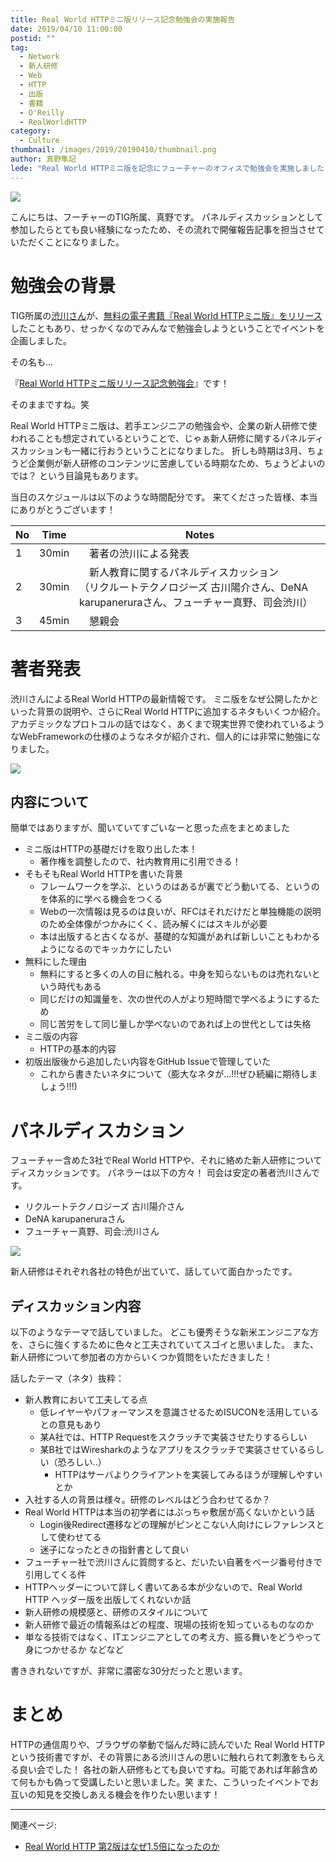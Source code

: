 ```yaml
---
title: Real World HTTPミニ版リリース記念勉強会の実施報告
date: 2019/04/10 11:00:00
postid: ""
tag:
  - Network
  - 新人研修
  - Web
  - HTTP
  - 出版
  - 書籍
  - O'Reilly
  - RealWorldHTTP
category:
  - Culture
thumbnail: /images/2019/20190410/thumbnail.png
author: 真野隼記
lede: "Real World HTTPミニ版を記念にフューチャーのオフィスで勉強会を実施しましたら、リアル渋川さんに出会えました話です"
---
```


<img src="/images/2019/20190410/top.png" class="img-small-size" loading="lazy">

こんにちは、フーチャーのTIG所属、真野です。
パネルディスカッションとして参加したらとても良い経験になったため、その流れで開催報告記事を担当させていただくことになりました。

# 勉強会の背景

TIG所属の[渋川さん](https://twitter.com/shibu_jp)が、[無料の電子書籍『Real World HTTPミニ版』をリリース](https://www.oreilly.co.jp/community/blog/2019/03/real-world-http-mini-released.html)したこともあり、せっかくなのでみんなで勉強会しようということでイベントを企画しました。

その名も...

『[Real World HTTPミニ版リリース記念勉強会](https://future.connpass.com/event/123910)』です！

そのままですね。笑

Real World HTTPミニ版は、若手エンジニアの勉強会や、企業の新人研修で使われることも想定されているということで、じゃぁ新人研修に関するパネルディスカッションも一緒に行おうということになりました。
折しも時期は3月、ちょうど企業側が新人研修のコンテンツに苦慮している時期なため、ちょうどよいのでは？ という目論見もあります。

当日のスケジュールは以下のような時間配分です。
来てくださった皆様、本当にありがとうございます！

|  No | Time       |    Notes                   |
|-----|------------|----------------------------|
| 1   | 30min      |　著者の渋川による発表             |
| 2   | 30min      |　新人教育に関するパネルディスカッション<br>（リクルートテクノロジーズ 古川陽介さん、DeNA karupaneruraさん、フューチャー真野、司会渋川）         |
| 3   | 45min      |　懇親会                       |

# 著者発表

渋川さんによるReal World HTTPの最新情報です。
ミニ版をなぜ公開したかといった背景の説明や、さらにReal World HTTPに追加するネタもいくつか紹介。
アカデミックなプロトコルの話ではなく、あくまで現実世界で使われているようなWebFrameworkの仕様のようなネタが紹介され、個人的には非常に勉強になりました。

<img src="/images/2019/20190410/shibukawa.jpg" loading="lazy">

## 内容について

簡単ではありますが、聞いていてすごいなーと思った点をまとめました

* ミニ版はHTTPの基礎だけを取り出した本！
  * 著作権を調整したので、社内教育用に引用できる！
* そもそもReal World HTTPを書いた背景
  * フレームワークを学ぶ、というのはあるが裏でどう動いてる、というのを体系的に学べる機会をつくる
  * Webの一次情報は見るのは良いが、RFCはそれだけだと単独機能の説明のため全体像がつかみにくく、読み解くにはスキルが必要
  * 本は出版すると古くなるが、基礎的な知識があれば新しいこともわかるようになるのでキッカケにしたい
* 無料にした理由
  * 無料にすると多くの人の目に触れる。中身を知らないものは売れないという時代もある
  * 同じだけの知識量を、次の世代の人がより短時間で学べるようにするため
  * 同じ苦労をして同じ量しか学べないのであれば上の世代としては失格
* ミニ版の内容
  * HTTPの基本的内容
* 初版出版後から追加したい内容をGitHub Issueで管理していた
  * これから書きたいネタについて（膨大なネタが...!!!ぜひ続編に期待しましょう!!!)

# パネルディスカション

フューチャー含めた3社でReal World HTTPや、それに絡めた新人研修についてディスカッションです。
パネラーは以下の方々！ 司会は安定の著者渋川さんです。

* リクルートテクノロジーズ 古川陽介さん
* DeNA karupaneruraさん
* フューチャー真野、司会:渋川さん

<img src="/images/2019/20190410/panel.jpg" loading="lazy">

新人研修はそれぞれ各社の特色が出ていて、話していて面白かったです。

## ディスカッション内容

以下のようなテーマで話していました。
どこも優秀そうな新米エンジニアな方を、さらに強くするために色々と工夫されていてスゴイと思いました。
また、新人研修について参加者の方からいくつか質問をいただきました！

話したテーマ（ネタ）抜粋：

* 新人教育において工夫してる点
  * 低レイヤーやパフォーマンスを意識させるためISUCONを活用しているとの意見もあり
  * 某A社では、HTTP Requestをスクラッチで実装させたりするらしい
  * 某B社ではWiresharkのようなアプリをスクラッチで実装させているらしい（恐ろしい..）
    * HTTPはサーバよりクライアントを実装してみるほうが理解しやすいとか
* 入社する人の背景は様々。研修のレベルはどう合わせてるか？
* Real World HTTPは本当の初学者にはぶっちゃ敷居が高くないかという話
  * Login後Redirect遷移などの理解がピンとこない人向けにレファレンスとして使わせてる
  * 迷子になったときの指針書として良い
* フューチャー社で渋川さんに質問すると、だいたい自著をページ番号付きで引用してくる件
* HTTPヘッダーについて詳しく書いてある本が少ないので、Real World HTTP ヘッダー版を出版してくれないか話
* 新人研修の規模感と、研修のスタイルについて
* 新人研修で最近の情報系はどの程度、現場の技術を知っているものなのか
* 単なる技術ではなく、ITエンジニアとしての考え方、振る舞いをどうやって身につかせるか
などなど

書ききれないですが、非常に濃密な30分だったと思います。

# まとめ

HTTPの通信周りや、ブラウザの挙動で悩んだ時に読んでいた Real World HTTPという技術書ですが、その背景にある渋川さんの思いに触れられて刺激をもらえる良い会でした！
各社の新人研修もとても良いですね。可能であれば年齢含めて何もかも偽って受講したいと思いました。笑
また、こういったイベントでお互いの知見を交換しあえる機会を作りたい思います！

---

関連ページ:

* [Real World HTTP 第2版はなぜ1.5倍になったのか](/articles/20200421/)
